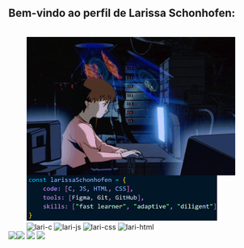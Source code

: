 ## Bem-vindo ao perfil de Larissa Schonhofen:
 
<div style="display: inline-block" align="center">
  <img height="180em" align="left" src="https://github-readme-stats.vercel.app/api?username=larissaschonhofen&show_icons=true&theme=nightowl&include_all_commits=true&count_private=true"/>
  <img height="180em" src="https://github-readme-stats.vercel.app/api/top-langs/?username=larissaschonhofen&layout=compact&langs_count=16&theme=nightowl"/>
</div>

<div style="display: inline-block"><br>
    <img align="left" height="275" alt="coding-time" src="code.gif"><br>
    <div style="display: inline-block" align="center">
        <img height="90" alt="codigo" src="cdg.png">
    </div><br>
    <div style="display: inline-block" align="center">
        <img align="center" alt="lari-c" height="40" width="50" src="https://cdn.jsdelivr.net/gh/devicons/devicon@latest/icons/c/c-original.svg"/>
        <img align="center" alt="lari-js" height="40" width="50" src="https://cdn.jsdelivr.net/gh/devicons/devicon@latest/icons/javascript/javascript-original.svg"/>
        <img align="center" alt="lari-css" height="40" width="50" src="https://cdn.jsdelivr.net/gh/devicons/devicon@latest/icons/css3/css3-original.svg"/>
        <img align="center" alt="lari-html" height="40" width="50" src="https://cdn.jsdelivr.net/gh/devicons/devicon@latest/icons/html5/html5-original.svg" />
    </div><br>
    <div style="display: inline-block" align="center">
        <a href= "mailto:lari.schonhofen@gmail.com"><img src="https://img.shields.io/badge/Gmail-D14836?style=for-the-badge&logo=gmail&logoColor=white" target="_blank"></a>
        <a href="https://www.linkedin.com/in/larissa-schonhofen-da-silva/" target="_blank"><img src="https://img.shields.io/badge/-LinkedIn-%230077B5?style=for-the-badge&logo=linkedin&logoColor=white" target="_blank"></a>
    </div>
</div>
